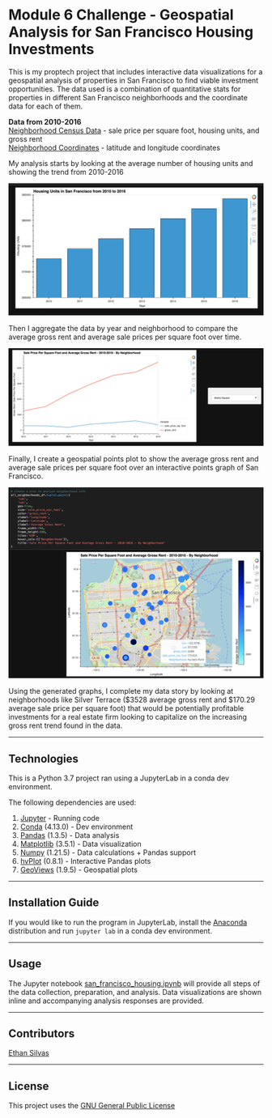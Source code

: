 # Module 6 Challenge - Geospatial Analysis for San Francisco Housing Investments

This is my proptech project that includes interactive data visualizations for a geospatial analysis of properties in San Francisco to find viable investment opportunities. The data used is a combination of quantitative stats for properties in different San Francisco neighborhoods and the coordinate data for each of them. 

**Data from 2010-2016** <br>
[Neighborhood Census Data](/Resources/sfo_neighborhoods_census_data.csv) - sale price per square foot, housing units, and gross rent <br>
[Neighborhood Coordinates](/Resources/neighborhoods_coordinates.csv) - latitude and longitude coordinates

My analysis starts by looking at the average number of housing units and showing the trend from 2010-2016

![Bar graph for number of housing units for each year from 2010-2016](/Images/housing_trends.png)

Then I aggregate the data by year and neighborhood to compare the average gross rent and average sale prices per square foot over time. 

![Line graph of average sale price per square foot and average gross rent for Alamo Square](/Images/sale_price_gross_rent.png)

Finally, I create a geospatial points plot to show the average gross rent and average sale prices per square foot over an interactive points graph of San Francisco.  

![Geographical OSM map of San Francisco with color points showing data points by neighborhood](/Images/geoplot.png)

Using the generated graphs, I complete my data story by looking at neighborhoods like Silver Terrace ($3528 average gross rent and $170.29 average sale price per square foot) that would be potentially profitable investments for a real estate firm looking to capitalize on the increasing gross rent trend found in the data. 

---

## Technologies

This is a Python 3.7 project ran using a JupyterLab in a conda dev environment. 

The following dependencies are used: 
1. [Jupyter](https://jupyter.org/) - Running code 
2. [Conda](https://github.com/conda/conda) (4.13.0) - Dev environment
3. [Pandas](https://github.com/pandas-dev/pandas) (1.3.5) - Data analysis
4. [Matplotlib](https://github.com/matplotlib/matplotlib) (3.5.1) - Data visualization
5. [Numpy](https://numpy.org/) (1.21.5) - Data calculations + Pandas support
6. [hvPlot](https://hvplot.holoviz.org/index.html) (0.8.1) - Interactive Pandas plots 
7. [GeoViews](https://geoviews.org/) (1.9.5) - Geospatial plots


---

## Installation Guide

If you would like to run the program in JupyterLab, install the [Anaconda](https://www.anaconda.com/products/distribution) distribution and run `jupyter lab` in a conda dev environment.

---

## Usage

The Jupyter notebook [san_francisco_housing.ipynb](/san_francisco_housing.ipynb) will provide all steps of the data collection, preparation, and analysis. Data visualizations are shown inline and accompanying analysis responses are provided.

---

## Contributors

[Ethan Silvas](https://github.com/ethansilvas)

---

## License

This project uses the [GNU General Public License](https://choosealicense.com/licenses/gpl-3.0/)
